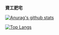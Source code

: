 **資工肥宅**

[![Anurag's github stats](https://github-readme-stats.vercel.app/api?username=Eric07110904&show_icons=true&theme=dracula)](https://github.com/Eric07110904/github-readme-stats)


[![Top Langs](https://github-readme-stats.vercel.app/api/top-langs/?username=Eric07110904&hide=jupyter%20notebook&layout=compact&theme=dracula)](https://github.com/Eric07110904/github-readme-stats)